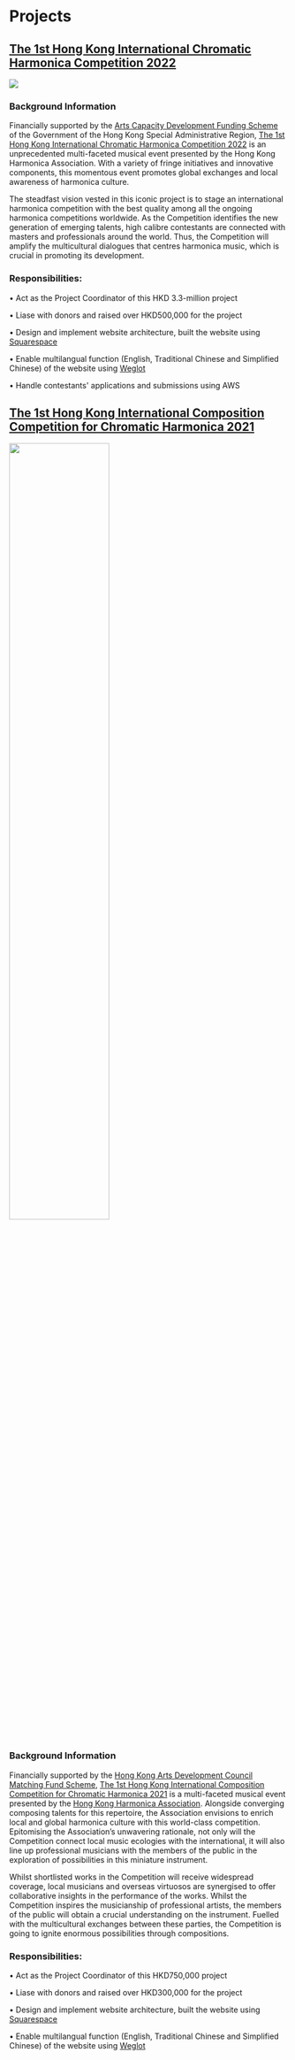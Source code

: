 # Projects

## [The 1st Hong Kong International Chromatic Harmonica Competition 2022](https://ichc.hkharmonica.org/)

<img src="https://images.squarespace-cdn.com/content/v1/5f7540e3dd033a1f4a32b0a4/a892d9af-c388-425f-83bf-b91c1d4f906e/Harmonica+Festival_ICHC_A4+AD_2022+%281%29-1.png">

### Background Information

Financially supported by the [Arts Capacity Development Funding Scheme](https://www.hab.gov.hk/en/policy_responsibilities/arts_culture_recreation_and_sport/acdfs.htm) of the Government of the Hong Kong Special Administrative Region, [The 1st Hong Kong International Chromatic Harmonica Competition 2022](https://ichc.hkharmonica.org/) is an unprecedented multi-faceted musical event presented by the Hong Kong Harmonica Association. With a variety of fringe initiatives and innovative components, this momentous event promotes global exchanges and local awareness of harmonica culture.

The steadfast vision vested in this iconic project is to stage an international harmonica competition with the best quality among all the ongoing harmonica competitions worldwide. As the Competition identifies the new generation of emerging talents, high calibre contestants are connected with masters and professionals around the world. Thus, the Competition will amplify the multicultural dialogues that centres harmonica music, which is crucial in promoting its development.


### Responsibilities:

• Act as the Project Coordinator of this HKD 3.3-million project 

• Liase with donors and raised over HKD500,000 for the project

• Design and implement website architecture, built the website using [Squarespace](https://www.squarespace.com/)

• Enable multilangual function (English, Traditional Chinese and Simplified Chinese) of the website using [Weglot](https://weglot.com/)

• Handle contestants' applications and submissions using AWS 



## [The 1st Hong Kong International Composition Competition for Chromatic Harmonica 2021](https://iccch.hkharmonica.org/)

<img src="https://images.squarespace-cdn.com/content/v1/5f75b0597c97641766dfe907/1603420806366-MF29050V5T8E9LJ59P22/ke17ZwdGBToddI8pDm48kLKykTB9uWAYlGLqFVAuk957gQa3H78H3Y0txjaiv_0fDoOvxcdMmMKkDsyUqMSsMWxHk725yiiHCCLfrh8O1z4YTzHvnKhyp6Da-NYroOW3ZGjoBKy3azqku80C789l0ouw-8l5B_J38LMU7OZFvYeYrFSCft09qeuWwgL9Sz7V4hZ8ChXvo4NGBDDMRxdrrQ/Harmonica+Festival_sheetmusic22Oct-01.jpg?format=1500w" width="60%">

### Background Information

Financially supported by the [Hong Kong Arts Development Council Matching Fund Scheme](https://www.hkadc.org.hk/?p=15042&lang=en), [The 1st Hong Kong International Composition Competition for Chromatic Harmonica 2021](https://iccch.hkharmonica.org/) is a multi-faceted musical event presented by the [Hong Kong Harmonica Association](https://www.hkharmonica.org/). Alongside converging composing talents for this repertoire, the Association envisions to enrich local and global harmonica culture with this world-class competition. Epitomising the Association’s unwavering rationale, not only will the Competition connect local music ecologies with the international, it will also line up professional musicians with the members of the public in the exploration of possibilities in this miniature instrument.

Whilst shortlisted works in the Competition will receive widespread coverage, local musicians and overseas virtuosos are synergised to offer collaborative insights in the performance of the works. Whilst the Competition inspires the musicianship of professional artists, the members of the public will obtain a crucial understanding on the instrument. Fuelled with the multicultural exchanges between these parties, the Competition is going to ignite enormous possibilities through compositions. 

### Responsibilities:

• Act as the Project Coordinator of this HKD750,000 project

• Liase with donors and raised over HKD300,000 for the project

• Design and implement website architecture, built the website using [Squarespace](https://www.squarespace.com/)

• Enable multilangual function (English, Traditional Chinese and Simplified Chinese) of the website using [Weglot](https://weglot.com/)



